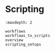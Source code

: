 # Scripting

```{toctree}
:maxdepth: 2

workflows
workflows_to_scripts
overview
scripting_setups
```
